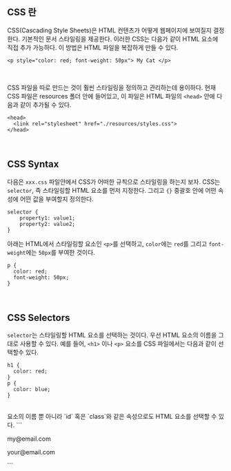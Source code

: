 ## CSS 란

CSS(Cascading Style Sheets)은 HTML 컨텐츠가 어떻게 웹페이지에 보여질지 결정한다. 기본적인 문서 스타일링을 제공한다. 이러한 CSS는 다음가 같이 HTML 요소에 직접 추가 가능하다. 이 방법은 HTML 파일을 복잡하게 만들 수 있다.

```
<p style="color: red; font-weight: 50px"> My Cat </p>
```

<br />

CSS 파일을 따로 만드는 것이 훨씬 스타일링을 정의하고 관리하는데 용이하다. 현재 CSS 파일은 resources 폴더 안에 들어있고, 이 파일은 HTML 파일의 `<head>` 안에 다음과 같이 추가될 수 있다.


```
<head>
  <link rel="stylesheet" href="./resources/styles.css">
</head>
```

<br />

## CSS Syntax

다음은 `xxx.css` 파일안에서 CSS가 어떠한 규칙으로 스타일링을 하는지 보자. CSS는 `selector`, 즉 스타일링할 HTML 요소를 먼저 지정한다. 그리고 `{}` 중괄호 안에 어떤 속성에 어떤 값을 부여할지 정의한다. 

```
selector {
    property1: value1;
    property2: value2;
}
```

아래는 HTML에서 스타일링할 요소인 `<p>`를 선택하고, `color`에는 `red`를 그리고 `font-weight`에는 `50px`를 부여한 것이다.
```
p {
  color: red;
  font-weight: 50px;
}
```


<br />

## CSS Selectors

`selector`는 스타일링할 HTML 요소를 선택하는 것이다. 우선 HTML 요소의 이름을 그대로 사용할 수 있다. 예를 들어, `<h1>` 이나 `<p>` 요소를 CSS 파일에서는 다음과 같이 선택할수 있다. 

```
h1 {
  color: red;
}
p {
  color: blue;
}
```

<br />
요소의 이름 뿐 아니라 `id` 혹은 `class`와 같은 속성으로도 HTML 요소를 선택할 수 있다. 
```
<p id="my-email" class="emails">
    my@email.com
</p>

<p id="your-email" class="emails">
    your@email.com
</p>
```


